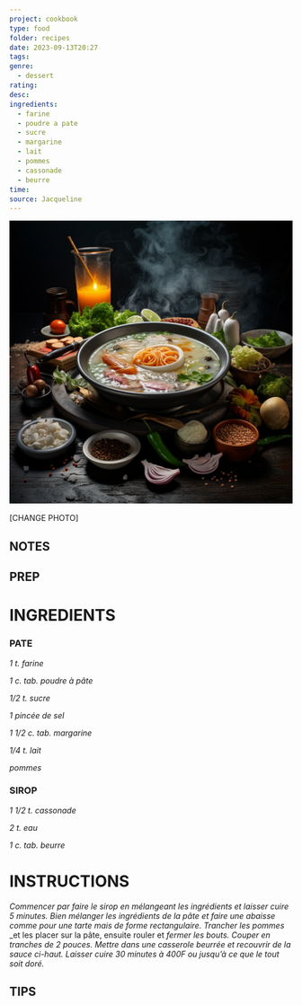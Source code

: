 ```yaml
---
project: cookbook
type: food
folder: recipes
date: 2023-09-13T20:27
tags: 
genre:
  - dessert
rating: 
desc: 
ingredients:
  - farine
  - poudre a pate
  - sucre
  - margarine
  - lait
  - pommes
  - cassonade
  - beurre
time: 
source: Jacqueline
---
```


![IMAGE](_default.png)


[CHANGE PHOTO]


## NOTES




## PREP


# INGREDIENTS

### PATE

_1 t. farine_

_1 c. tab. poudre à pâte_

_1/2 t. sucre_

_1 pincée de sel_

_1 1/2 c. tab. margarine_

_1/4 t. lait_

_pommes_


### SIROP

_1 1/2 t. cassonade_

_2 t. eau_

_1 c. tab. beurre_



# INSTRUCTIONS

_Commencer par faire le sirop en mélangeant_
_les ingrédients et laisser cuire 5 minutes._
_Bien mélanger les ingrédients de la pâte et_
_faire une abaisse comme pour une tarte mais_
_de forme rectangulaire. Trancher les pommes_
_et les placer sur la pâte, ensuite rouler et
_fermer les bouts. Couper en tranches de 2_
_pouces. Mettre dans une casserole beurrée_
_et recouvrir de la sauce ci-haut. Laisser cuire_
_30 minutes à 400F ou jusqu’à ce que le tout_
_soit doré._



## TIPS



